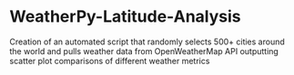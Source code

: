 # WeatherPy-Latitude-Analysis
Creation of an automated script that randomly selects 500+ cities around the world and pulls weather data from OpenWeatherMap API outputting scatter plot comparisons of different weather metrics
